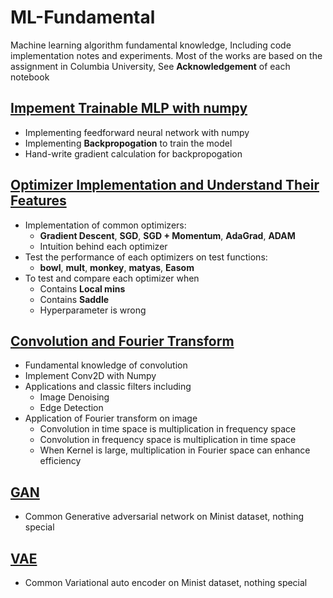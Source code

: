 # ML-Fundamental
Machine learning algorithm fundamental knowledge, Including code implementation notes and experiments. Most of the works are based on the assignment in Columbia University, See **Acknowledgement** of each notebook

## [Impement Trainable MLP with numpy](https://github.com/CChenLi/ML-Fundamental/blob/main/ML/MLP_implementation.ipynb)
- Implementing feedforward neural network with numpy
- Implementing **Backpropogation** to train the model
- Hand-write gradient calculation for backpropogation

## [Optimizer Implementation and Understand Their Features](https://github.com/CChenLi/ML-Fundamental/blob/main/ML/optimizer.ipynb)
- Implementation of common optimizers:
  - **Gradient Descent**, **SGD**, **SGD + Momentum**, **AdaGrad**, **ADAM**
  - Intuition behind each optimizer
- Test the performance of each optimizers on test functions:
  - **bowl**, **mult**, **monkey**, **matyas**, **Easom**
- To test and compare each optimizer when 
  - Contains **Local mins**
  - Contains **Saddle**
  - Hyperparameter is wrong

## [Convolution and Fourier Transform](https://github.com/CChenLi/ML-Fundamental/blob/main/ML/Conv_Fourier.ipynb)
- Fundamental knowledge of convolution
- Implement Conv2D with Numpy
- Applications and classic filters including
  - Image Denoising
  - Edge Detection
- Application of Fourier transform on image
  - Convolution in time space is multiplication in frequency space
  - Convolution in frequency space is multiplication in time space
  - When Kernel is large, multiplication in Fourier space can enhance efficiency

## [GAN](https://github.com/CChenLi/ML-Fundamental/blob/main/ML/GAN.ipynb)
- Common Generative adversarial network on Minist dataset, nothing special

## [VAE](https://github.com/CChenLi/ML-Fundamental/blob/main/ML/VAE.ipynb)
- Common Variational auto encoder on Minist dataset, nothing special

